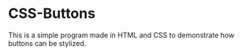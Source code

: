 # CSS-Buttons
This is a simple program made in HTML and CSS to demonstrate how buttons can be stylized.
